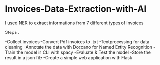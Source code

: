# Invoices-Data-Extraction-with-AI

I used NER to extract informations from 7 different types of invoices

Steps : 

-Collect invoices
-Convert Pdf invoices to .txt
-Textprocessing for data cleaning 
-Annotate the data with Doccano for Named Entity Recognition
-Train the model in CLI with spacy
-Evaluate & Test the model
-Store the result in a json file
-Create a simple web application with Flask 
